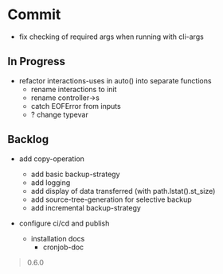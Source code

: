 # Commit

- fix checking of required args when running with cli-args

## In Progress

- refactor interactions-uses in auto() into separate functions
  - rename interactions to init
  - rename controller->s
  - catch EOFError from inputs
  - ? change typevar

## Backlog

- add copy-operation
  - add basic backup-strategy
  - add logging
  - add display of data transferred (with path.lstat().st_size)
  - add source-tree-generation for selective backup
  - add incremental backup-strategy

- configure ci/cd and publish
  - installation docs
    - cronjob-doc

> 0.6.0

